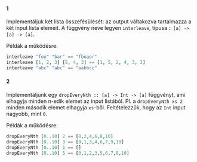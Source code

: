 #### 1

Implementáljuk két lista összefésülését: az output váltakozva
tartalmazza a két input lista elemeit.  A függvény neve legyen
`interleave`, típusa :: `[a] -> [a] -> [a]`.

Példák a működésre:

```haskell
interleave "foo" "bar" == "fboaor"
interleave [1, 2, 3] [5, 4, 3] == [1, 5, 2, 4, 3, 3]
interleave "abc" "abc" == "aabbcc"
```

#### 2

Implementáljunk egy `dropEveryNth :: [a] -> Int -> [a]` függvényt, ami elhagyja minden n-edik elemet az input listából. Pl. a `dropEveryNth xs 2` minden második elemet elhagyja `xs`-ből. Feltételezzük, hogy az `Int` input nagyobb, mint `0`.

Példák a működésre:

```haskell
dropEveryNth [0..10] 2 == [0,2,4,6,8,10]
dropEveryNth [0..10] 3 == [0,1,3,4,6,7,9,10]
dropEveryNth [0..10] 1 == []
dropEveryNth [0..10] 5 == [0,1,2,3,5,6,7,8,10]
```
